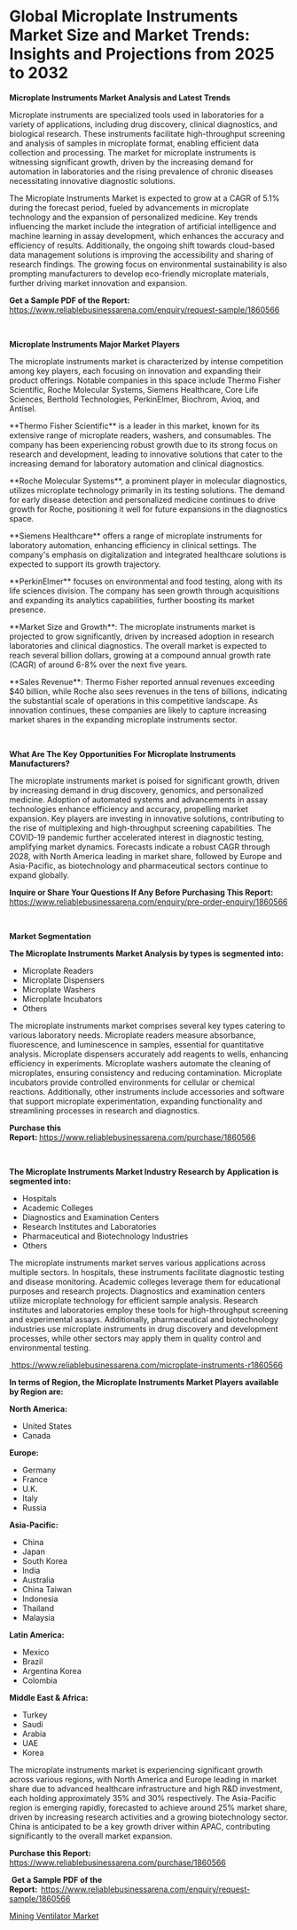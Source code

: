 <p><h1>Global Microplate Instruments Market Size and Market Trends: Insights and Projections from 2025 to 2032</h1></p><p><strong>Microplate Instruments Market Analysis and Latest Trends</strong></p>
<p><p>Microplate instruments are specialized tools used in laboratories for a variety of applications, including drug discovery, clinical diagnostics, and biological research. These instruments facilitate high-throughput screening and analysis of samples in microplate format, enabling efficient data collection and processing. The market for microplate instruments is witnessing significant growth, driven by the increasing demand for automation in laboratories and the rising prevalence of chronic diseases necessitating innovative diagnostic solutions.</p><p>The Microplate Instruments Market is expected to grow at a CAGR of 5.1% during the forecast period, fueled by advancements in microplate technology and the expansion of personalized medicine. Key trends influencing the market include the integration of artificial intelligence and machine learning in assay development, which enhances the accuracy and efficiency of results. Additionally, the ongoing shift towards cloud-based data management solutions is improving the accessibility and sharing of research findings. The growing focus on environmental sustainability is also prompting manufacturers to develop eco-friendly microplate materials, further driving market innovation and expansion.</p></p>
<p><strong>Get a Sample PDF of the Report:&nbsp;</strong> <a href="https://www.reliablebusinessarena.com/enquiry/request-sample/1860566?utm_campaign=3457&utm_medium=2&utm_source=Github&utm_content=ia&utm_term=11042025&utm_id=microplate-instruments">https://www.reliablebusinessarena.com/enquiry/request-sample/1860566</a></p>
<p>&nbsp;</p>
<p><strong>Microplate Instruments Major Market Players</strong></p>
<p><p>The microplate instruments market is characterized by intense competition among key players, each focusing on innovation and expanding their product offerings. Notable companies in this space include Thermo Fisher Scientific, Roche Molecular Systems, Siemens Healthcare, Core Life Sciences, Berthold Technologies, PerkinElmer, Biochrom, Avioq, and Antisel.</p><p>**Thermo Fisher Scientific** is a leader in this market, known for its extensive range of microplate readers, washers, and consumables. The company has been experiencing robust growth due to its strong focus on research and development, leading to innovative solutions that cater to the increasing demand for laboratory automation and clinical diagnostics. </p><p>**Roche Molecular Systems**, a prominent player in molecular diagnostics, utilizes microplate technology primarily in its testing solutions. The demand for early disease detection and personalized medicine continues to drive growth for Roche, positioning it well for future expansions in the diagnostics space.</p><p>**Siemens Healthcare** offers a range of microplate instruments for laboratory automation, enhancing efficiency in clinical settings. The company's emphasis on digitalization and integrated healthcare solutions is expected to support its growth trajectory.</p><p>**PerkinElmer** focuses on environmental and food testing, along with its life sciences division. The company has seen growth through acquisitions and expanding its analytics capabilities, further boosting its market presence.</p><p>**Market Size and Growth**: The microplate instruments market is projected to grow significantly, driven by increased adoption in research laboratories and clinical diagnostics. The overall market is expected to reach several billion dollars, growing at a compound annual growth rate (CAGR) of around 6-8% over the next five years.</p><p>**Sales Revenue**: Thermo Fisher reported annual revenues exceeding $40 billion, while Roche also sees revenues in the tens of billions, indicating the substantial scale of operations in this competitive landscape. As innovation continues, these companies are likely to capture increasing market shares in the expanding microplate instruments sector.</p></p>
<p>&nbsp;</p>
<p><strong>What Are The Key Opportunities For Microplate Instruments Manufacturers?</strong></p>
<p><p>The microplate instruments market is poised for significant growth, driven by increasing demand in drug discovery, genomics, and personalized medicine. Adoption of automated systems and advancements in assay technologies enhance efficiency and accuracy, propelling market expansion. Key players are investing in innovative solutions, contributing to the rise of multiplexing and high-throughput screening capabilities. The COVID-19 pandemic further accelerated interest in diagnostic testing, amplifying market dynamics. Forecasts indicate a robust CAGR through 2028, with North America leading in market share, followed by Europe and Asia-Pacific, as biotechnology and pharmaceutical sectors continue to expand globally.</p></p>
<p><strong>Inquire or Share Your Questions If Any Before Purchasing This Report:</strong> <a href="https://www.reliablebusinessarena.com/enquiry/pre-order-enquiry/1860566?utm_campaign=3457&utm_medium=2&utm_source=Github&utm_content=ia&utm_term=11042025&utm_id=microplate-instruments">https://www.reliablebusinessarena.com/enquiry/pre-order-enquiry/1860566</a></p>
<p>&nbsp;</p>
<p><strong>Market Segmentation</strong></p>
<p><strong>The Microplate Instruments Market Analysis by types is segmented into:</strong></p>
<p><ul><li>Microplate Readers</li><li>Microplate Dispensers</li><li>Microplate Washers</li><li>Microplate Incubators</li><li>Others</li></ul></p>
<p><p>The microplate instruments market comprises several key types catering to various laboratory needs. Microplate readers measure absorbance, fluorescence, and luminescence in samples, essential for quantitative analysis. Microplate dispensers accurately add reagents to wells, enhancing efficiency in experiments. Microplate washers automate the cleaning of microplates, ensuring consistency and reducing contamination. Microplate incubators provide controlled environments for cellular or chemical reactions. Additionally, other instruments include accessories and software that support microplate experimentation, expanding functionality and streamlining processes in research and diagnostics.</p></p>
<p><strong>Purchase this Report:&nbsp;</strong><a href="https://www.reliablebusinessarena.com/purchase/1860566?utm_campaign=3457&utm_medium=2&utm_source=Github&utm_content=ia&utm_term=11042025&utm_id=microplate-instruments">https://www.reliablebusinessarena.com/purchase/1860566</a></p>
<p>&nbsp;</p>
<p><strong>The Microplate Instruments Market Industry Research by Application is segmented into:</strong></p>
<p><ul><li>Hospitals</li><li>Academic Colleges</li><li>Diagnostics and Examination Centers</li><li>Research Institutes and Laboratories</li><li>Pharmaceutical and Biotechnology Industries</li><li>Others</li></ul></p>
<p><p>The microplate instruments market serves various applications across multiple sectors. In hospitals, these instruments facilitate diagnostic testing and disease monitoring. Academic colleges leverage them for educational purposes and research projects. Diagnostics and examination centers utilize microplate technology for efficient sample analysis. Research institutes and laboratories employ these tools for high-throughput screening and experimental assays. Additionally, pharmaceutical and biotechnology industries use microplate instruments in drug discovery and development processes, while other sectors may apply them in quality control and environmental testing.</p></p>
<p><a href="https://www.reliablebusinessarena.com/microplate-instruments-r1860566?utm_campaign=3457&utm_medium=2&utm_source=Github&utm_content=ia&utm_term=11042025&utm_id=microplate-instruments">&nbsp;https://www.reliablebusinessarena.com/microplate-instruments-r1860566</a></p>
<p><strong>In terms of Region, the Microplate Instruments Market Players available by Region are:</strong></p>
<p>
    <p> <strong> North America: </strong>
        <ul>
            <li>United States</li>
            <li>Canada</li>
        </ul>
        </p> 
    <p> <strong> Europe: </strong>
        <ul>
            <li>Germany</li>
            <li>France</li>
            <li>U.K.</li>
            <li>Italy</li>
            <li>Russia</li>
        </ul>
        </p> 
    <p> <strong> Asia-Pacific: </strong>
        <ul>
            <li>China</li>
            <li>Japan</li>
            <li>South Korea</li>
            <li>India</li>
            <li>Australia</li>
            <li>China Taiwan</li>
            <li>Indonesia</li>
            <li>Thailand</li>
            <li>Malaysia</li>
        </ul>
        </p> 
    <p> <strong> Latin America: </strong>
        <ul>
            <li>Mexico</li>
            <li>Brazil</li>
            <li>Argentina Korea</li>
            <li>Colombia</li>
        </ul>
        </p> 
    <p> <strong> Middle East & Africa: </strong>
        <ul>
            <li>Turkey</li>
            <li>Saudi</li>
            <li>Arabia</li>
            <li>UAE</li>
            <li>Korea</li>
        </ul>
    </p>
    </p>
<p><p>The microplate instruments market is experiencing significant growth across various regions, with North America and Europe leading in market share due to advanced healthcare infrastructure and high R&D investment, each holding approximately 35% and 30% respectively. The Asia-Pacific region is emerging rapidly, forecasted to achieve around 25% market share, driven by increasing research activities and a growing biotechnology sector. China is anticipated to be a key growth driver within APAC, contributing significantly to the overall market expansion.</p></p>
<p><strong>Purchase this Report: </strong><a href="https://www.reliablebusinessarena.com/purchase/1860566?utm_campaign=3457&utm_medium=2&utm_source=Github&utm_content=ia&utm_term=11042025&utm_id=microplate-instruments">https://www.reliablebusinessarena.com/purchase/1860566</a></p>
<p>&nbsp;<strong>Get a Sample PDF of the Report:&nbsp;&nbsp;</strong><a href="https://www.reliablebusinessarena.com/enquiry/request-sample/1860566?utm_campaign=3457&utm_medium=2&utm_source=Github&utm_content=ia&utm_term=11042025&utm_id=microplate-instruments">https://www.reliablebusinessarena.com/enquiry/request-sample/1860566</a></p>
<p><strong></strong></p>
<p><p><a href="https://github.com/porstgowinjq/Market-Research-Report-List-1/blob/main/mining-ventilator-market.md?utm_campaign=3457&utm_medium=2&utm_source=Github&utm_content=ia&utm_term=11042025&utm_id=microplate-instruments">Mining Ventilator Market</a></p></p>